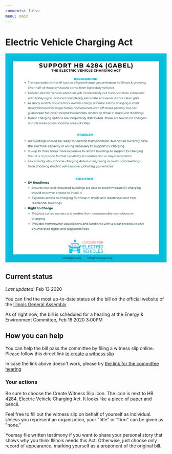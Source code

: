 ```yaml
---
comments: false
menu: main
---
```


# Electric Vehicle Charging Act

![Fact sheet about the Electric Vehicle Charging Act][hb_4824_fact_sheet]


## Current status

*Last updated:* Feb 13 2020

You can find the most up-to-date status of the bill on the official website of 
the [Illinois General Assembly](http://www.ilga.gov/legislation/BillStatus.asp?DocNum=4284&GAID=15&DocTypeID=HB&LegID=123342&SessionID=108&SpecSess=&Session=&GA=101)

As of right now, the bill is scheduled for a hearing at the Energy & Environment Committee, Feb 18 2020 3:00PM 

## How you can help

You can help the bill pass the committee by filing a witness slip online. 
Please follow this direct link 
[to create a witness slip](http://my.ilga.gov/WitnessSlip/Create/123342?committeeHearingId=17554&LegislationId=123342&LegislationDocumentId=156438)

In case the link above doesn't work, please try [the link for the committee hearing](http://my.ilga.gov/Hearing/HearingDetail/17554)

### Your actions

Be sure to choose the Create Witness Slip icon. The icon is next to HB 4284, Electric Vehicle Charging Act. It looks like a piece of paper and pencil.

Feel free to fill out the witness slip on behalf of yourself as individual. 
Unless you represent an organization, your "title" or "firm" can be given as "none." 

Youmay file written testimony if you want to share your personal story that shows why you think Illinois needs this Act. 
Otherwise, just choose only record of appearance, marking yourself as a proponent of the original bill.

[hb_4824_fact_sheet]: /static/images/info/support_hb_4284.png
